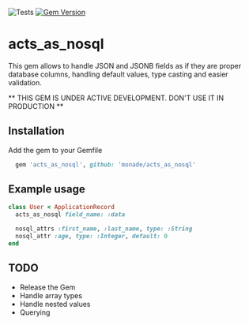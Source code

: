 ![Tests](https://github.com/monade/acts_as_nosql/actions/workflows/test.yml/badge.svg)
[![Gem Version](https://badge.fury.io/rb/acts_as_nosql.svg)](https://badge.fury.io/rb/acts_as_nosql)

# acts_as_nosql

This gem allows to handle JSON and JSONB fields as if they are proper database columns, handling default values, type casting and easier validation.

** THIS GEM IS UNDER ACTIVE DEVELOPMENT. DON'T USE IT IN PRODUCTION **

## Installation

Add the gem to your Gemfile

```ruby
  gem 'acts_as_nosql', github: 'monade/acts_as_nosql'
```

## Example usage

```ruby
class User < ApplicationRecord
  acts_as_nosql field_name: :data

  nosql_attrs :first_name, :last_name, type: :String
  nosql_attr :age, type: :Integer, default: 0
end
```

## TODO

- Release the Gem
- Handle array types
- Handle nested values
- Querying
